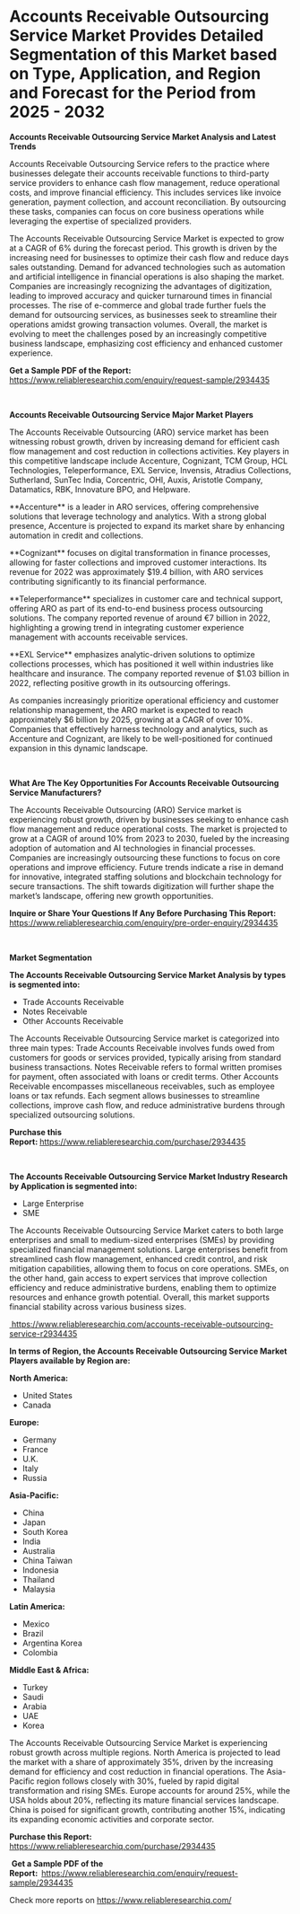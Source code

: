 <p><h1>Accounts Receivable Outsourcing Service Market Provides Detailed Segmentation of this Market based on Type, Application, and Region and Forecast for the Period from 2025 - 2032</h1></p><p><strong>Accounts Receivable Outsourcing Service Market Analysis and Latest Trends</strong></p>
<p><p>Accounts Receivable Outsourcing Service refers to the practice where businesses delegate their accounts receivable functions to third-party service providers to enhance cash flow management, reduce operational costs, and improve financial efficiency. This includes services like invoice generation, payment collection, and account reconciliation. By outsourcing these tasks, companies can focus on core business operations while leveraging the expertise of specialized providers.</p><p>The Accounts Receivable Outsourcing Service Market is expected to grow at a CAGR of 6% during the forecast period. This growth is driven by the increasing need for businesses to optimize their cash flow and reduce days sales outstanding. Demand for advanced technologies such as automation and artificial intelligence in financial operations is also shaping the market. Companies are increasingly recognizing the advantages of digitization, leading to improved accuracy and quicker turnaround times in financial processes. The rise of e-commerce and global trade further fuels the demand for outsourcing services, as businesses seek to streamline their operations amidst growing transaction volumes. Overall, the market is evolving to meet the challenges posed by an increasingly competitive business landscape, emphasizing cost efficiency and enhanced customer experience.</p></p>
<p><strong>Get a Sample PDF of the Report:&nbsp;</strong> <a href="https://www.reliableresearchiq.com/enquiry/request-sample/2934435?utm_campaign=2292&utm_medium=2&utm_source=Github&utm_content=ia&utm_term=13032025&utm_id=accounts-receivable-outsourcing-service">https://www.reliableresearchiq.com/enquiry/request-sample/2934435</a></p>
<p>&nbsp;</p>
<p><strong>Accounts Receivable Outsourcing Service Major Market Players</strong></p>
<p><p>The Accounts Receivable Outsourcing (ARO) service market has been witnessing robust growth, driven by increasing demand for efficient cash flow management and cost reduction in collections activities. Key players in this competitive landscape include Accenture, Cognizant, TCM Group, HCL Technologies, Teleperformance, EXL Service, Invensis, Atradius Collections, Sutherland, SunTec India, Corcentric, OHI, Auxis, Aristotle Company, Datamatics, RBK, Innovature BPO, and Helpware.</p><p>**Accenture** is a leader in ARO services, offering comprehensive solutions that leverage technology and analytics. With a strong global presence, Accenture is projected to expand its market share by enhancing automation in credit and collections.</p><p>**Cognizant** focuses on digital transformation in finance processes, allowing for faster collections and improved customer interactions. Its revenue for 2022 was approximately $19.4 billion, with ARO services contributing significantly to its financial performance.</p><p>**Teleperformance** specializes in customer care and technical support, offering ARO as part of its end-to-end business process outsourcing solutions. The company reported revenue of around €7 billion in 2022, highlighting a growing trend in integrating customer experience management with accounts receivable services.</p><p>**EXL Service** emphasizes analytic-driven solutions to optimize collections processes, which has positioned it well within industries like healthcare and insurance. The company reported revenue of $1.03 billion in 2022, reflecting positive growth in its outsourcing offerings.</p><p>As companies increasingly prioritize operational efficiency and customer relationship management, the ARO market is expected to reach approximately $6 billion by 2025, growing at a CAGR of over 10%. Companies that effectively harness technology and analytics, such as Accenture and Cognizant, are likely to be well-positioned for continued expansion in this dynamic landscape.</p></p>
<p>&nbsp;</p>
<p><strong>What Are The Key Opportunities For Accounts Receivable Outsourcing Service Manufacturers?</strong></p>
<p><p>The Accounts Receivable Outsourcing (ARO) Service market is experiencing robust growth, driven by businesses seeking to enhance cash flow management and reduce operational costs. The market is projected to grow at a CAGR of around 10% from 2023 to 2030, fueled by the increasing adoption of automation and AI technologies in financial processes. Companies are increasingly outsourcing these functions to focus on core operations and improve efficiency. Future trends indicate a rise in demand for innovative, integrated staffing solutions and blockchain technology for secure transactions. The shift towards digitization will further shape the market’s landscape, offering new growth opportunities.</p></p>
<p><strong>Inquire or Share Your Questions If Any Before Purchasing This Report:</strong> <a href="https://www.reliableresearchiq.com/enquiry/pre-order-enquiry/2934435?utm_campaign=2292&utm_medium=2&utm_source=Github&utm_content=ia&utm_term=13032025&utm_id=accounts-receivable-outsourcing-service">https://www.reliableresearchiq.com/enquiry/pre-order-enquiry/2934435</a></p>
<p>&nbsp;</p>
<p><strong>Market Segmentation</strong></p>
<p><strong>The Accounts Receivable Outsourcing Service Market Analysis by types is segmented into:</strong></p>
<p><ul><li>Trade Accounts Receivable</li><li>Notes Receivable</li><li>Other Accounts Receivable</li></ul></p>
<p><p>The Accounts Receivable Outsourcing Service market is categorized into three main types: Trade Accounts Receivable involves funds owed from customers for goods or services provided, typically arising from standard business transactions. Notes Receivable refers to formal written promises for payment, often associated with loans or credit terms. Other Accounts Receivable encompasses miscellaneous receivables, such as employee loans or tax refunds. Each segment allows businesses to streamline collections, improve cash flow, and reduce administrative burdens through specialized outsourcing solutions.</p></p>
<p><strong>Purchase this Report:&nbsp;</strong><a href="https://www.reliableresearchiq.com/purchase/2934435?utm_campaign=2292&utm_medium=2&utm_source=Github&utm_content=ia&utm_term=13032025&utm_id=accounts-receivable-outsourcing-service">https://www.reliableresearchiq.com/purchase/2934435</a></p>
<p>&nbsp;</p>
<p><strong>The Accounts Receivable Outsourcing Service Market Industry Research by Application is segmented into:</strong></p>
<p><ul><li>Large Enterprise</li><li>SME</li></ul></p>
<p><p>The Accounts Receivable Outsourcing Service Market caters to both large enterprises and small to medium-sized enterprises (SMEs) by providing specialized financial management solutions. Large enterprises benefit from streamlined cash flow management, enhanced credit control, and risk mitigation capabilities, allowing them to focus on core operations. SMEs, on the other hand, gain access to expert services that improve collection efficiency and reduce administrative burdens, enabling them to optimize resources and enhance growth potential. Overall, this market supports financial stability across various business sizes.</p></p>
<p><a href="https://www.reliableresearchiq.com/accounts-receivable-outsourcing-service-r2934435?utm_campaign=2292&utm_medium=2&utm_source=Github&utm_content=ia&utm_term=13032025&utm_id=accounts-receivable-outsourcing-service">&nbsp;https://www.reliableresearchiq.com/accounts-receivable-outsourcing-service-r2934435</a></p>
<p><strong>In terms of Region, the Accounts Receivable Outsourcing Service Market Players available by Region are:</strong></p>
<p>
    <p> <strong> North America: </strong>
        <ul>
            <li>United States</li>
            <li>Canada</li>
        </ul>
        </p> 
    <p> <strong> Europe: </strong>
        <ul>
            <li>Germany</li>
            <li>France</li>
            <li>U.K.</li>
            <li>Italy</li>
            <li>Russia</li>
        </ul>
        </p> 
    <p> <strong> Asia-Pacific: </strong>
        <ul>
            <li>China</li>
            <li>Japan</li>
            <li>South Korea</li>
            <li>India</li>
            <li>Australia</li>
            <li>China Taiwan</li>
            <li>Indonesia</li>
            <li>Thailand</li>
            <li>Malaysia</li>
        </ul>
        </p> 
    <p> <strong> Latin America: </strong>
        <ul>
            <li>Mexico</li>
            <li>Brazil</li>
            <li>Argentina Korea</li>
            <li>Colombia</li>
        </ul>
        </p> 
    <p> <strong> Middle East & Africa: </strong>
        <ul>
            <li>Turkey</li>
            <li>Saudi</li>
            <li>Arabia</li>
            <li>UAE</li>
            <li>Korea</li>
        </ul>
    </p>
    </p>
<p><p>The Accounts Receivable Outsourcing Service Market is experiencing robust growth across multiple regions. North America is projected to lead the market with a share of approximately 35%, driven by the increasing demand for efficiency and cost reduction in financial operations. The Asia-Pacific region follows closely with 30%, fueled by rapid digital transformation and rising SMEs. Europe accounts for around 25%, while the USA holds about 20%, reflecting its mature financial services landscape. China is poised for significant growth, contributing another 15%, indicating its expanding economic activities and corporate sector.</p></p>
<p><strong>Purchase this Report: </strong><a href="https://www.reliableresearchiq.com/purchase/2934435?utm_campaign=2292&utm_medium=2&utm_source=Github&utm_content=ia&utm_term=13032025&utm_id=accounts-receivable-outsourcing-service">https://www.reliableresearchiq.com/purchase/2934435</a></p>
<p>&nbsp;<strong>Get a Sample PDF of the Report:&nbsp;&nbsp;</strong><a href="https://www.reliableresearchiq.com/enquiry/request-sample/2934435?utm_campaign=2292&utm_medium=2&utm_source=Github&utm_content=ia&utm_term=13032025&utm_id=accounts-receivable-outsourcing-service">https://www.reliableresearchiq.com/enquiry/request-sample/2934435</a></p>
<p><strong></strong></p>
<p>Check more reports on <a href="https://www.reliableresearchiq.com/?utm_campaign=2292&utm_medium=2&utm_source=Github&utm_content=ia&utm_term=13032025&utm_id=accounts-receivable-outsourcing-service">https://www.reliableresearchiq.com/</a></p>